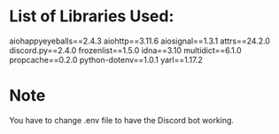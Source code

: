 # List of Libraries Used:
aiohappyeyeballs==2.4.3
aiohttp==3.11.6
aiosignal==1.3.1
attrs==24.2.0
discord.py==2.4.0
frozenlist==1.5.0
idna==3.10
multidict==6.1.0
propcache==0.2.0
python-dotenv==1.0.1
yarl==1.17.2

# Note
You have to change .env file to have the Discord bot working. 
